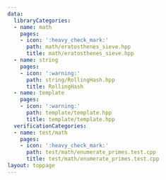 ```yaml
---
data:
  libraryCategories:
  - name: math
    pages:
    - icon: ':heavy_check_mark:'
      path: math/eratosthenes_sieve.hpp
      title: math/eratosthenes_sieve.hpp
  - name: string
    pages:
    - icon: ':warning:'
      path: string/RollingHash.hpp
      title: RollingHash
  - name: template
    pages:
    - icon: ':warning:'
      path: template/template.hpp
      title: template/template.hpp
  verificationCategories:
  - name: test/math
    pages:
    - icon: ':heavy_check_mark:'
      path: test/math/enumerate_primes.test.cpp
      title: test/math/enumerate_primes.test.cpp
layout: toppage
---
```

